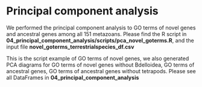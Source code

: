 # Principal component analysis

We performed the principal component analysis to GO terms of novel genes and ancestral genes among all 151 metazoans. Please find the R script in **04_principal_component_analysis/scripts/pca_novel_goterms.R**, and the input file **novel_goterms_terrestrialspecies_df.csv**

This is the script example of GO terms of novel genes, we also generated PCA diagrams for GO terms of novel genes without Bdelloidea, GO terms of ancestral genes, GO terms of ancestral genes without tetrapods. Please see all DataFrames in **04_principal_component_analysis**



